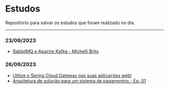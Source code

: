 # Estudos
Repositório para salvar os estudos que foram realizado no dia.

-----------------------------------------------------------------
### 23/09/2023
 - [RabbitMQ e Apache Kafka - Michelli Brito](https://www.youtube.com/watch?v=yL1BPIw2ihY)


### 26/09/2023
 - [Utilize o Spring Cloud Gateway nas suas aplicações web!](https://www.youtube.com/watch?v=-XZgwcs6YEU)
 - [Arquitetura de solução para um sistema de pagamentos - Ep. 01](https://www.youtube.com/watch?v=ifgjBx74eOA)
